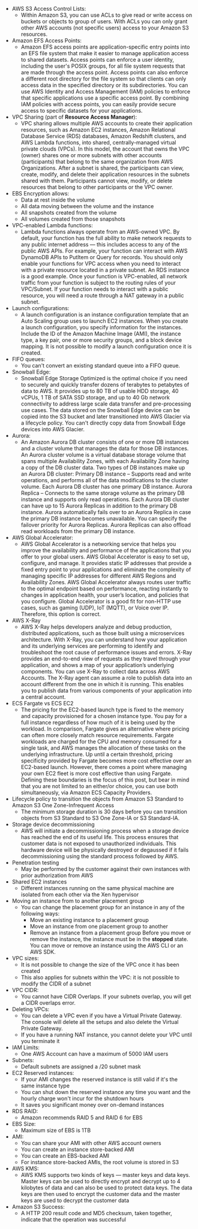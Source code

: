 * AWS S3 Access Control Lists:
  * Within Amazon S3, you can use ACLs to give read or write access on buckets or objects to group of users. With
  ACLs you can only grant other AWS accounts (not specific users) access to your Amazon S3 resources.
* Amazon EFS Access Points:
  * Amazon EFS access points are application-specific entry points into an EFS file system that make it easier to manage application access to shared datasets. Access points can enforce a user identity, including the user's POSIX groups, for all file system requests that are made through the access point. Access points can also enforce a different root directory for the file system so that clients can only access data in the specified directory or its subdirectories.
  You can use AWS Identity and Access Management (IAM) policies to enforce that specific applications use a specific access point. By combining IAM policies with access points, you can easily provide secure access to specific datasets for your applications.
* VPC Sharing (part of **Resource Access Manager**):
  * VPC sharing allows multiple AWS accounts to create their application resources, such as Amazon EC2 instances, Amazon Relational Database Service (RDS) databases, Amazon Redshift clusters, and AWS Lambda functions, into shared, centrally-managed virtual private clouds (VPCs). In this model, the account that owns the VPC (owner) shares one or more subnets with other accounts (participants) that belong to the same organization from AWS Organizations. After a subnet is shared, the participants can view, create, modify, and delete their application resources in the subnets shared with them. Participants cannot view, modify, or delete resources that belong to other participants or the VPC owner.
* EBS Encryption allows:
  * Data at rest inside the volume
  * All data moving between the volume and the instance
  * All snapshots created from the volume
  * All volumes created from those snapshots
* VPC-enabled Lambda functions:
  * Lambda functions always operate from an AWS-owned VPC. By default, your function has the full ability to make network requests to any public internet address — this includes access to any of the public AWS APIs. For example, your function can interact with AWS DynamoDB APIs to PutItem or Query for records. You should only enable your functions for VPC access when you need to interact with a private resource located in a private subnet. An RDS instance is a good example.
  Once your function is VPC-enabled, all network traffic from your function is subject to the routing rules of your VPC/Subnet. If your function needs to interact with a public resource, you will need a route through a NAT gateway in a public subnet.
* Launch configurations:
  * A launch configuration is an instance configuration template that an Auto Scaling group uses to launch EC2 instances. When you create a launch configuration, you specify information for the instances. Include the ID of the Amazon Machine Image (AMI), the instance type, a key pair, one or more security groups, and a block device mapping.
  It is not possible to modify a launch configuration once it is created.
* FIFO queues:
  * You can't convert an existing standard queue into a FIFO queue.
* Snowball Edge:
  * Snowball Edge Storage Optimized is the optimal choice if you need to securely and quickly transfer dozens of terabytes to petabytes of data to AWS. It provides up to 80 TB of usable HDD storage, 40 vCPUs, 1 TB of SATA SSD storage, and up to 40 Gb network connectivity to address large scale data transfer and pre-processing use cases. The data stored on the Snowball Edge device can be copied into the S3 bucket and later transitioned into AWS Glacier via a lifecycle policy. You can't directly copy data from Snowball Edge devices into AWS Glacier.
* Aurora:
  * An Amazon Aurora DB cluster consists of one or more DB instances and a cluster volume that manages the data for those DB instances. An Aurora cluster volume is a virtual database storage volume that spans multiple Availability Zones, with each Availability Zone having a copy of the DB cluster data. Two types of DB instances make up an Aurora DB cluster:
  Primary DB instance – Supports read and write operations, and performs all of the data modifications to the cluster volume. Each Aurora DB cluster has one primary DB instance.
  Aurora Replica – Connects to the same storage volume as the primary DB instance and supports only read operations. Each Aurora DB cluster can have up to 15 Aurora Replicas in addition to the primary DB instance. Aurora automatically fails over to an Aurora Replica in case the primary DB instance becomes unavailable. You can specify the failover priority for Aurora Replicas. Aurora Replicas can also offload read workloads from the primary DB instance.
* AWS Global Accelerator:
  * AWS Global Accelerator is a networking service that helps you improve the availability and performance of the applications that you offer to your global users. AWS Global Accelerator is easy to set up, configure, and manage. It provides static IP addresses that provide a fixed entry point to your applications and eliminate the complexity of managing specific IP addresses for different AWS Regions and Availability Zones. AWS Global Accelerator always routes user traffic to the optimal endpoint based on performance, reacting instantly to changes in application health, your user’s location, and policies that you configure. Global Accelerator is a good fit for non-HTTP use cases, such as gaming (UDP), IoT (MQTT), or Voice over IP. Therefore, this option is correct.
* AWS X-Ray
  * AWS X-Ray helps developers analyze and debug production, distributed applications, such as those built using a microservices architecture. With X-Ray, you can understand how your application and its underlying services are performing to identify and troubleshoot the root cause of performance issues and errors. X-Ray provides an end-to-end view of requests as they travel through your application, and shows a map of your application’s underlying components.
  You can use X-Ray to collect data across AWS Accounts. The X-Ray agent can assume a role to publish data into an account different from the one in which it is running. This enables you to publish data from various components of your application into a central account.
* ECS Fargate vs ECS EC2
  * The pricing for the EC2-based launch type is fixed to the memory and capacity provisioned for a chosen instance type. You pay for a full instance regardless of how much of it is being used by the workload. In comparison, Fargate gives an alternative where pricing can often more closely match resource requirements. Fargate workloads are charged for the CPU and memory consumed for a single task, and AWS manages the allocation of these tasks on the underlying infrastructure. Up until a certain threshold, pricing specificity provided by Fargate becomes more cost effective over an EC2-based launch. However, there comes a point where managing your own EC2 fleet is more cost effective than using Fargate. Defining these boundaries is the focus of this post, but bear in mind that you are not limited to an either/or choice, you can use both simultaneously, via Amazon ECS Capacity Providers.
* Lifecycle policy to transition the objects from Amazon S3 Standard to Amazon S3 One Zone-Infrequent Access
  * The minimum storage duration is 30 days before you can transition objects from S3 Standard to S3 One Zone-IA or S3 Standard-IA.
* Storage device decommissioning
  * AWS will initiate a decommissioning process when a storage device has reached the end of its useful life. This process ensures that customer data is not exposed to unauthorized individuals. This hardware device will be physically destroyed or degaussed if it fails decommissioning using the standard process followed by AWS.
* Penetration testing
  * May be performed by the customer against their own instances with prior authorization from AWS
* Shared EC2 instances
  * Different instances running on the same physical machine are isolated from each other via the Xen hypervisor
* Moving an instance from to another placement group
  * You can change the placement group for an instance in any of the following ways:
    * Move an existing instance to a placement group
    * Move an instance from one placement group to another
    * Remove an instance from a placement group
  Before you move or remove the instance, the instance must be in the **stopped** state. You can move or remove an instance using the AWS CLI or an AWS SDK.
* VPC sizes:
  * It is not possible to change the size of the VPC once it has been created
  * This also applies for subnets within the VPC: it is not possible to modify the CIDR of a subnet
* VPC CIDR:
  * You cannot have CIDR Overlaps. If your subnets overlap, you will get a CIDR overlaps error.
* Deleting VPCs:
  * You can delete a VPC even if you have a Virtual Private Gateway. The console will delete all the setups and also delete the Virtual Private Gateway.
  * If you have a running NAT instance, you cannot delete your VPC until you terminate it
* IAM Limits:
  * One AWS Account can have a maximum of 5000 IAM users
* Subnets:
  * Default subnets are assigned a /20 subnet mask
* EC2 Reserved instances:
  * If your AMI changes the reserved instance is still valid if it's the same instance type
  * You can shut down the reserved instance any time you want and the hourly charge won't incur for the shutdown hours
  * It saves you significant money over on-demand instances
* RDS RAID:
  * Amazon recommends RAID 5 and RAID 6 for EBS
* EBS Size:
  * Maximum size of EBS is 1TB
* AMI:
  * You can share your AMI with other AWS account owners
  * You can create an instance store-backed AMI
  * You can create an EBS-backed AMI
  * For instance store-backed AMIs, the root volume is stored in S3
* AWS KMS:
  * AWS KMS supports two kinds of keys — master keys and data keys. Master keys can be used to directly encrypt and decrypt up to 4 kilobytes of data and can also be used to protect data keys. The data keys are then used to encrypt the customer data and the master keys are used to decrypt the customer data
* Amazon S3 Success:
  * A HTTP 200 result code and MD5 checksum, taken together, indicate that the operation was successful
  